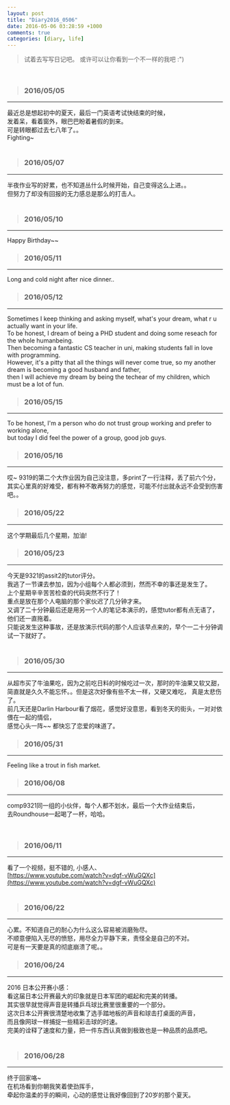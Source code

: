 ```yaml
---
layout: post
title: "Diary2016_0506"
date: 2016-05-06 03:28:59 +1000
comments: true
categories: [diary, life]
---
```


> 试着去写写日记吧。 或许可以让你看到一个不一样的我吧 :")  

<!--more-->
<br>   

>### 2016/05/05 ###
----------
最近总是想起初中的夏天，最后一门英语考试快结束的时候，    
发着呆，看着窗外，眼巴巴盼着暑假的到来。    
可是转眼都过去七八年了。。   
Fighting~    
<br> 

>### 2016/05/07 ###
----------
半夜作业写的好累，也不知道丛什么时候开始，自己变得这么上进。。    
但努力了却没有回报的无力感总是那么的打击人。   
<br> 

>### 2016/05/10 ###
----------
Happy Birthday~~    
<img style="max-height:400px" class="lazy" data-original="/images/blog/160506_diary/birthday.JPG"> 
<br> 

>### 2016/05/11 ###
----------
Long and cold night after nice dinner..   
<img style="max-height:400px" class="lazy" data-original="/images/blog/160506_diary/dinner.JPG"> 
<br> 

>### 2016/05/12 ###
----------
Sometimes I keep thinking and asking myself, what's your dream, what r u actually want in your life.    
To be honest, I dream of being a PHD student and doing some reseach for the whole humanbeing.    
Then becoming a fantastic CS teacher in uni, making students fall in love with programming.    
However, it's a pitty that all the things will never come true, so my another dream is becoming a good husband and father,    
then I will achieve my dream by being the techear of my children, which must be a lot of fun.    
<img style="max-height:450px" class="lazy" data-original="/images/blog/160506_diary/vb_beer.JPG"> 
<br> 

>### 2016/05/15 ###
----------
To be honest, I'm a person who do not trust group working and prefer to working alone,    
but today I did feel the power of a group, good job guys.     
<img style="max-height:500px" class="lazy" data-original="/images/blog/160506_diary/9321_group.jpg"> 
<br> 

>### 2016/05/16 ###
----------
哎~ 9319的第二个大作业因为自己没注意，多print了一行注释，丢了前六个分，    
其实心里真的好难受，都有种不敢再努力的感觉，可能不付出就永远不会受到伤害吧。。    
<img style="max-height:400px" class="lazy" data-original="/images/blog/160506_diary/pork.JPG"> 
<br> 

>### 2016/05/22 ###
----------
这个学期最后几个星期，加油!       
<img style="max-height:400px" class="lazy" data-original="/images/blog/160506_diary/home.JPG"> 
<br> 


>### 2016/05/23 ###
----------
今天是9321的assit2的tutor评分。    
我逃了一节课去参加，因为小组每个人都必须到，然而不幸的事还是发生了。    
上个星期辛辛苦苦检查的代码突然不行了！    
重点是放在那个人电脑的那个家伙迟了几分钟才来。    
又调了二十分钟最后还是用另一个人的笔记本演示的，感觉tutor都有点无语了，他们还一直拖着。   
只能说发生这种事故，还是放演示代码的那个人应该早点来的，早个一二十分钟调试一下就好了。   
<br> 


>### 2016/05/30 ###
----------
从超市买了牛油果吃，因为之前吃日料的时候吃过一次，那时的牛油果又软又甜，    
简直就是久久不能忘怀。。但是这次好像有些不太一样，又硬又难吃， 真是太悲伤了。    
前几天还是Darlin Harbour看了烟花，感觉好没意思，看到冬天的街头，一对对依偎在一起的情侣，   
感觉心头一阵~~ 都快忘了恋爱的味道了。        
<img style="max-height:400px" class="lazy" data-original="/images/blog/160506_diary/firework.JPG"> 
<br> 


>### 2016/05/31 ###
----------
Feeling like a trout in fish market.    
<img style="max-height:400px" class="lazy" data-original="/images/blog/160506_diary/trout.JPG"> 
<br> 


>### 2016/06/08 ###
----------
comp9321同一组的小伙伴，每个人都不划水，最后一个大作业结束后，    
去Roundhouse一起喝了一杯，哈哈。    

<br> 


>### 2016/06/11 ###
----------
看了一个视频，挺不错的, 小感人、    
[https://www.youtube.com/watch?v=dgf-vWuGQXc](https://www.youtube.com/watch?v=dgf-vWuGQXc)    
<br> 

>### 2016/06/22 ###
----------
心累。不知道自己的耐心为什么这么容易被消磨殆尽。   
不顺意便陷入无尽的愤怒，用尽全力平静下来，责怪全是自己的不对。    
可是有一天要是真的彻底崩溃了呢。。    
<img style="max-height:400px" class="lazy" data-original="/images/blog/160506_diary/bug0x01.JPG"> 
<br> 

>### 2016/06/24 ###
----------
2016 日本公开赛小感：     
看这届日本公开赛最大的印象就是日本军团的崛起和完美的转播。    
其实很早就觉得声音是转播乒乓球比赛里很重要的一个部分。    
这次日本公开赛很清楚地收集了选手踏地板的声音和球击打桌面的声音，     
而且像网球一样捕捉一些精彩击球的时速。    
完美的诠释了速度和力量，把一件东西认真做到极致也是一种品质的品质吧。    
<br> 

>### 2016/06/28 ###
----------
终于回家咯~     
在机场看到你朝我笑着使劲挥手，      
牵起你温柔的手的瞬间，心动的感觉让我好像回到了20岁的那个夏天。    
<img style="max-height:400px" class="lazy" data-original="/images/blog/160506_diary/airport.JPG"> 
<br> 


